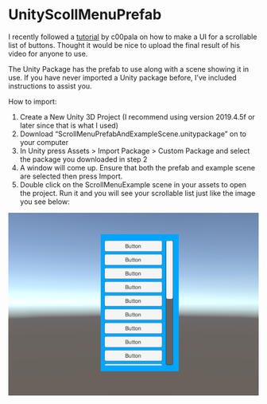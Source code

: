# UnityScollMenuPrefab

I recently followed a [tutorial](https://www.youtube.com/watch?v=ZI6DwJtjlBA) by c00pala on how to make a UI for a scrollable list of buttons. Thought it would be nice to upload the final result of his video for anyone to use. 

The Unity Package has the prefab to use along with a scene showing it in use. If you have never imported a Unity package before, I’ve included instructions to assist you.  

How to import:
1)	Create a New Unity 3D Project (I recommend using version 2019.4.5f or later since that is what I used)
2)	Download “ScrollMenuPrefabAndExampleScene.unitypackage” on to your computer
3)	In Unity press Assets > Import Package > Custom Package and select the package you downloaded in step 2
4)	A window will come up. Ensure that both the prefab and example scene are selected then press Import. 
5)	Double click on the ScrollMenuExample scene in your assets to open the project. Run it and you will see your scrollable list just like the image you see below: 


![ExampleScreenShot](https://raw.githubusercontent.com/AdamBadagliacco/UnityScollMenuPrefab/master/Scroll_List_Image.PNG)
